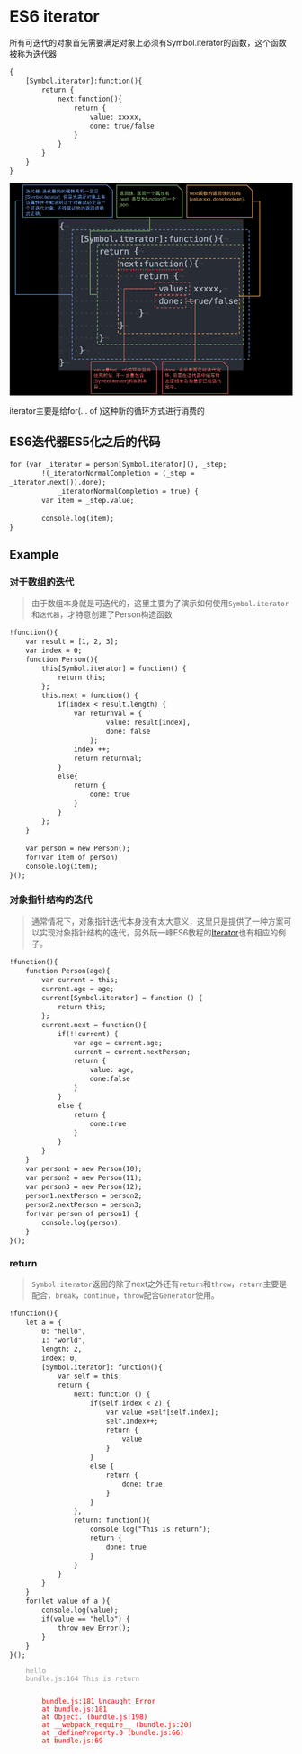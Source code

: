 # ES6 iterator

所有可迭代的对象首先需要满足对象上必须有Symbol.iterator的函数，这个函数被称为迭代器

```
{
    [Symbol.iterator]:function(){
        return {
            next:function(){
                return {
                    value: xxxxx,
                    done: true/false
                }
            }
        }
    }
}
```

![迭代器详解](./imgs/symboliterator.png)

iterator主要是给for(... of )这种新的循环方式进行消费的

## ES6迭代器ES5化之后的代码

```
for (var _iterator = person[Symbol.iterator](), _step;
        !(_iteratorNormalCompletion = (_step = _iterator.next()).done);
            _iteratorNormalCompletion = true) {
        var item = _step.value;

        console.log(item);
}
```

## Example

### 对于数组的迭代

> 由于数组本身就是可迭代的，这里主要为了演示如何使用`Symbol.iterator`和`迭代器`，才特意创建了Person构造函数

```
!function(){
    var result = [1, 2, 3];
    var index = 0;
    function Person(){
        this[Symbol.iterator] = function() {
            return this;
        };
        this.next = function() {
            if(index < result.length) {
                var returnVal = {
                        value: result[index],
                        done: false
                    };
                index ++;
                return returnVal;
            }
            else{
                return {
                    done: true
                }
            }
        };
    }

    var person = new Person();
    for(var item of person)
    console.log(item);
}();
```

### 对象指针结构的迭代

> 通常情况下，对象指针迭代本身没有太大意义，这里只是提供了一种方案可以实现对象指针结构的迭代，另外阮一峰ES6教程的[Iterator](http://es6.ruanyifeng.com/#docs/iterator)也有相应的例子。

```
!function(){
    function Person(age){
        var current = this;
        current.age = age;
        current[Symbol.iterator] = function () {
            return this;
        };
        current.next = function(){
            if(!!current) {
                var age = current.age;
                current = current.nextPerson;
                return {
                    value: age,
                    done:false
                }
            }
            else {
                return {
                    done:true
                }
            }
        }
    }
    var person1 = new Person(10);
    var person2 = new Person(11);
    var person3 = new Person(12);
    person1.nextPerson = person2;
    person2.nextPerson = person3;
    for(var person of person1) {
        console.log(person);
    }
}();
```

### return

> `Symbol.iterator`返回的除了next之外还有`return`和`throw`，`return`主要是配合，`break`，`continue`，`throw`配合`Generator`使用。

```
!function(){
    let a = {
        0: "hello",
        1: "world",
        length: 2,
        index: 0,
        [Symbol.iterator]: function(){
            var self = this;
            return {
                next: function () {
                    if(self.index < 2) {
                        var value =self[self.index];
                        self.index++;
                        return {
                            value
                        }
                    }
                    else {
                        return {
                            done: true
                        }
                    }
                },
                return: function(){
                    console.log("This is return");
                    return {
                        done: true
                    }
                }
            }
        }
    }
    for(let value of a ){
        console.log(value);
        if(value == "hello") {
            throw new Error();
        }
    }
}();
```

<pre style="font-size:12px;color:#999;">
    hello
    bundle.js:164 This is return
    <pre style="color:red">
        bundle.js:181 Uncaught Error
        at bundle.js:181
        at Object.<anonymous> (bundle.js:198)
        at __webpack_require__ (bundle.js:20)
        at _defineProperty.0 (bundle.js:66)
        at bundle.js:69
    </pre>
</pre>
